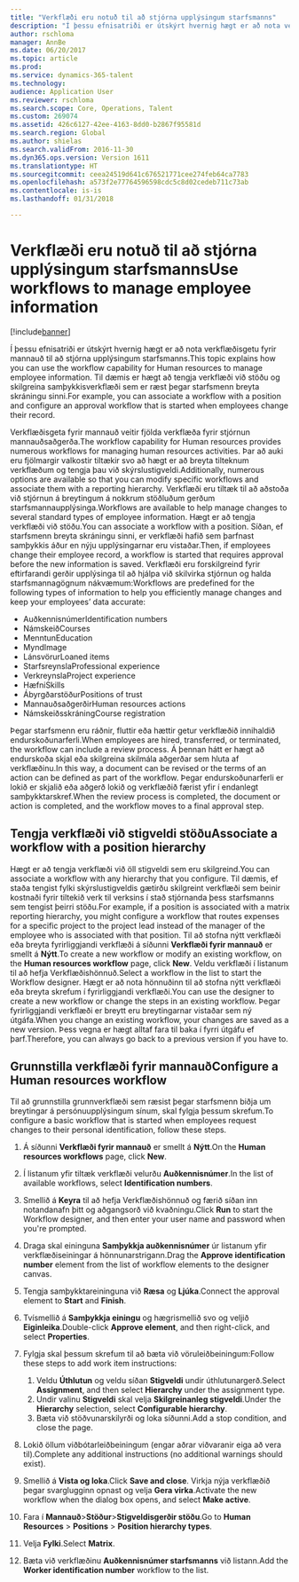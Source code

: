 ```yaml
---
title: "Verkflæði eru notuð til að stjórna upplýsingum starfsmanns"
description: "Í þessu efnisatriði er útskýrt hvernig hægt er að nota verkflæðisgetu fyrir mannauð til að stjórna upplýsingum starfsmanns. Til dæmis er hægt að tengja verkflæði við stöðu og skilgreina samþykkisverkflæði sem er ræst þegar starfsmenn breyta skráningu sinni."
author: rschloma
manager: AnnBe
ms.date: 06/20/2017
ms.topic: article
ms.prod: 
ms.service: dynamics-365-talent
ms.technology: 
audience: Application User
ms.reviewer: rschloma
ms.search.scope: Core, Operations, Talent
ms.custom: 269074
ms.assetid: 426c6127-42ee-4163-8dd0-b2867f95581d
ms.search.region: Global
ms.author: shielas
ms.search.validFrom: 2016-11-30
ms.dyn365.ops.version: Version 1611
ms.translationtype: HT
ms.sourcegitcommit: ceea24519d641c676521771cee274feb64ca7783
ms.openlocfilehash: a573f2e77764596598cdc5c8d02cedeb711c73ab
ms.contentlocale: is-is
ms.lasthandoff: 01/31/2018

---
```


# <a name="use-workflows-to-manage-employee-information"></a><span data-ttu-id="c518f-104">Verkflæði eru notuð til að stjórna upplýsingum starfsmanns</span><span class="sxs-lookup"><span data-stu-id="c518f-104">Use workflows to manage employee information</span></span>

[!include[banner](includes/banner.md)]


<span data-ttu-id="c518f-105">Í þessu efnisatriði er útskýrt hvernig hægt er að nota verkflæðisgetu fyrir mannauð til að stjórna upplýsingum starfsmanns.</span><span class="sxs-lookup"><span data-stu-id="c518f-105">This topic explains how you can use the workflow capability for Human resources to manage employee information.</span></span> <span data-ttu-id="c518f-106">Til dæmis er hægt að tengja verkflæði við stöðu og skilgreina samþykkisverkflæði sem er ræst þegar starfsmenn breyta skráningu sinni.</span><span class="sxs-lookup"><span data-stu-id="c518f-106">For example, you can associate a workflow with a position and configure an approval workflow that is started when employees change their record.</span></span>

<span data-ttu-id="c518f-107">Verkflæðisgeta fyrir mannauð veitir fjölda verkflæða fyrir stjórnun mannauðsaðgerða.</span><span class="sxs-lookup"><span data-stu-id="c518f-107">The workflow capability for Human resources provides numerous workflows for managing human resources activities.</span></span> <span data-ttu-id="c518f-108">Þar að auki eru fjölmargir valkostir tiltækir svo að hægt er að breyta tilteknum verkflæðum og tengja þau við skýrslustigveldi.</span><span class="sxs-lookup"><span data-stu-id="c518f-108">Additionally, numerous options are available so that you can modify specific workflows and associate them with a reporting hierarchy.</span></span> <span data-ttu-id="c518f-109">Verkflæði eru tiltæk til að aðstoða við stjórnun á breytingum á nokkrum stöðluðum gerðum starfsmannaupplýsinga.</span><span class="sxs-lookup"><span data-stu-id="c518f-109">Workflows are available to help manage changes to several standard types of employee information.</span></span> <span data-ttu-id="c518f-110">Hægt er að tengja verkflæði við stöðu.</span><span class="sxs-lookup"><span data-stu-id="c518f-110">You can associate a workflow with a position.</span></span> <span data-ttu-id="c518f-111">Síðan, ef starfsmenn breyta skráningu sinni, er verkflæði hafið sem þarfnast samþykkis áður en nýju upplýsingarnar eru vistaðar.</span><span class="sxs-lookup"><span data-stu-id="c518f-111">Then, if employees change their employee record, a workflow is started that requires approval before the new information is saved.</span></span> <span data-ttu-id="c518f-112">Verkflæði eru forskilgreind fyrir eftirfarandi gerðir upplýsinga til að hjálpa við skilvirka stjórnun og halda starfsmannagögnum nákvæmum:</span><span class="sxs-lookup"><span data-stu-id="c518f-112">Workflows are predefined for the following types of information to help you efficiently manage changes and keep your employees’ data accurate:</span></span>

-   <span data-ttu-id="c518f-113">Auðkennisnúmer</span><span class="sxs-lookup"><span data-stu-id="c518f-113">Identification numbers</span></span>
-   <span data-ttu-id="c518f-114">Námskeið</span><span class="sxs-lookup"><span data-stu-id="c518f-114">Courses</span></span>
-   <span data-ttu-id="c518f-115">Menntun</span><span class="sxs-lookup"><span data-stu-id="c518f-115">Education</span></span>
-   <span data-ttu-id="c518f-116">Mynd</span><span class="sxs-lookup"><span data-stu-id="c518f-116">Image</span></span>
-   <span data-ttu-id="c518f-117">Lánsvörur</span><span class="sxs-lookup"><span data-stu-id="c518f-117">Loaned items</span></span>
-   <span data-ttu-id="c518f-118">Starfsreynsla</span><span class="sxs-lookup"><span data-stu-id="c518f-118">Professional experience</span></span>
-   <span data-ttu-id="c518f-119">Verkreynsla</span><span class="sxs-lookup"><span data-stu-id="c518f-119">Project experience</span></span>
-   <span data-ttu-id="c518f-120">Hæfni</span><span class="sxs-lookup"><span data-stu-id="c518f-120">Skills</span></span>
-   <span data-ttu-id="c518f-121">Ábyrgðarstöður</span><span class="sxs-lookup"><span data-stu-id="c518f-121">Positions of trust</span></span>
-   <span data-ttu-id="c518f-122">Mannauðsaðgerðir</span><span class="sxs-lookup"><span data-stu-id="c518f-122">Human resources actions</span></span>
-   <span data-ttu-id="c518f-123">Námskeiðsskráning</span><span class="sxs-lookup"><span data-stu-id="c518f-123">Course registration</span></span>

<span data-ttu-id="c518f-124">Þegar starfsmenn eru ráðnir, fluttir eða hættir getur verkflæðið innihaldið endurskoðunarferli.</span><span class="sxs-lookup"><span data-stu-id="c518f-124">When employees are hired, transferred, or terminated, the workflow can include a review process.</span></span> <span data-ttu-id="c518f-125">Á þennan hátt er hægt að endurskoða skjal eða skilgreina skilmála aðgerðar sem hluta af verkflæðinu.</span><span class="sxs-lookup"><span data-stu-id="c518f-125">In this way, a document can be revised or the terms of an action can be defined as part of the workflow.</span></span> <span data-ttu-id="c518f-126">Þegar endurskoðunarferli er lokið er skjalið eða aðgerð lokið og verkflæðið færist yfir í endanlegt samþykktarskref.</span><span class="sxs-lookup"><span data-stu-id="c518f-126">When the review process is completed, the document or action is completed, and the workflow moves to a final approval step.</span></span>

## <a name="associate-a-workflow-with-a-position-hierarchy"></a><span data-ttu-id="c518f-127">Tengja verkflæði við stigveldi stöðu</span><span class="sxs-lookup"><span data-stu-id="c518f-127">Associate a workflow with a position hierarchy</span></span>
<span data-ttu-id="c518f-128">Hægt er að tengja verkflæði við öll stigveldi sem eru skilgreind.</span><span class="sxs-lookup"><span data-stu-id="c518f-128">You can associate a workflow with any hierarchy that you configure.</span></span> <span data-ttu-id="c518f-129">Til dæmis, ef staða tengist fylki skýrslustigveldis gætirðu skilgreint verkflæði sem beinir kostnaði fyrir tiltekið verk til verksins í stað stjórnanda þess starfsmanns sem tengist þeirri stöðu.</span><span class="sxs-lookup"><span data-stu-id="c518f-129">For example, if a position is associated with a matrix reporting hierarchy, you might configure a workflow that routes expenses for a specific project to the project lead instead of the manager of the employee who is associated with that position.</span></span> <span data-ttu-id="c518f-130">Til að stofna nýtt verkflæði eða breyta fyrirliggjandi verkflæði á síðunni **Verkflæði fyrir mannauð** er smellt á **Nýtt**.</span><span class="sxs-lookup"><span data-stu-id="c518f-130">To create a new workflow or modify an existing workflow, on the **Human resources workflow** page, click **New**.</span></span> <span data-ttu-id="c518f-131">Veldu verkflæði í listanum til að hefja Verkflæðishönnuð.</span><span class="sxs-lookup"><span data-stu-id="c518f-131">Select a workflow in the list to start the Workflow designer.</span></span> <span data-ttu-id="c518f-132">Hægt er að nota hönnuðinn til að stofna nýtt verkflæði eða breyta skrefum í fyrirliggjandi verkflæði.</span><span class="sxs-lookup"><span data-stu-id="c518f-132">You can use the designer to create a new workflow or change the steps in an existing workflow.</span></span> <span data-ttu-id="c518f-133">Þegar fyrirliggjandi verkflæði er breytt eru breytingarnar vistaðar sem ný útgáfa.</span><span class="sxs-lookup"><span data-stu-id="c518f-133">When you change an existing workflow, your changes are saved as a new version.</span></span> <span data-ttu-id="c518f-134">Þess vegna er hægt alltaf fara til baka í fyrri útgáfu ef þarf.</span><span class="sxs-lookup"><span data-stu-id="c518f-134">Therefore, you can always go back to a previous version if you have to.</span></span>

## <a name="configure-a-human-resources-workflow"></a><span data-ttu-id="c518f-135">Grunnstilla verkflæði fyrir mannauð</span><span class="sxs-lookup"><span data-stu-id="c518f-135">Configure a Human resources workflow</span></span>
<span data-ttu-id="c518f-136">Til að grunnstilla grunnverkflæði sem ræsist þegar starfsmenn biðja um breytingar á persónuupplýsingum sínum, skal fylgja þessum skrefum.</span><span class="sxs-lookup"><span data-stu-id="c518f-136">To configure a basic workflow that is started when employees request changes to their personal identification, follow these steps.</span></span>

1.  <span data-ttu-id="c518f-137">Á síðunni **Verkflæði fyrir mannauð** er smellt á **Nýtt**.</span><span class="sxs-lookup"><span data-stu-id="c518f-137">On the **Human resources workflows** page, click **New**.</span></span>
2.  <span data-ttu-id="c518f-138">Í listanum yfir tiltæk verkflæði velurðu **Auðkennisnúmer**.</span><span class="sxs-lookup"><span data-stu-id="c518f-138">In the list of available workflows, select **Identification numbers**.</span></span>
3.  <span data-ttu-id="c518f-139">Smellið á **Keyra** til að hefja Verkflæðishönnuð og færið síðan inn notandanafn þitt og aðgangsorð við kvaðningu.</span><span class="sxs-lookup"><span data-stu-id="c518f-139">Click **Run** to start the Workflow designer, and then enter your user name and password when you're prompted.</span></span>
4.  <span data-ttu-id="c518f-140">Draga skal eininguna **Samþykkja auðkennisnúmer** úr listanum yfir verkflæðiseiningar á hönnunarstrigann.</span><span class="sxs-lookup"><span data-stu-id="c518f-140">Drag the **Approve identification number** element from the list of workflow elements to the designer canvas.</span></span>
5.  <span data-ttu-id="c518f-141">Tengja samþykktareininguna við **Ræsa** og **Ljúka**.</span><span class="sxs-lookup"><span data-stu-id="c518f-141">Connect the approval element to **Start** and **Finish**.</span></span>
6.  <span data-ttu-id="c518f-142">Tvísmellið á **Samþykkja einingu** og hægrismellið svo og veljið **Eiginleika**.</span><span class="sxs-lookup"><span data-stu-id="c518f-142">Double-click **Approve element**, and then right-click, and select **Properties**.</span></span>
7.  <span data-ttu-id="c518f-143">Fylgja skal þessum skrefum til að bæta við vöruleiðbeiningum:</span><span class="sxs-lookup"><span data-stu-id="c518f-143">Follow these steps to add work item instructions:</span></span>
    1.  <span data-ttu-id="c518f-144">Veldu **Úthlutun** og veldu síðan **Stigveldi** undir úthlutunargerð.</span><span class="sxs-lookup"><span data-stu-id="c518f-144">Select **Assignment**, and then select **Hierarchy** under the assignment type.</span></span>
    2.  <span data-ttu-id="c518f-145">Undir valinu **Stigveldi** skal velja **Skilgreinanleg stigveldi**.</span><span class="sxs-lookup"><span data-stu-id="c518f-145">Under the **Hierarchy** selection, select **Configurable hierarchy**.</span></span>
    3.  <span data-ttu-id="c518f-146">Bæta við stöðvunarskilyrði og loka síðunni.</span><span class="sxs-lookup"><span data-stu-id="c518f-146">Add a stop condition, and close the page.</span></span>

8.  <span data-ttu-id="c518f-147">Lokið öllum viðbótarleiðbeiningum (engar aðrar viðvaranir eiga að vera til).</span><span class="sxs-lookup"><span data-stu-id="c518f-147">Complete any additional instructions (no additional warnings should exist).</span></span>
9.  <span data-ttu-id="c518f-148">Smellið á **Vista og loka**.</span><span class="sxs-lookup"><span data-stu-id="c518f-148">Click **Save and close**.</span></span> <span data-ttu-id="c518f-149">Virkja nýja verkflæðið þegar svarglugginn opnast og velja **Gera virka**.</span><span class="sxs-lookup"><span data-stu-id="c518f-149">Activate the new workflow when the dialog box opens, and select **Make active**.</span></span>
10. <span data-ttu-id="c518f-150">Fara í **Mannauð**&gt;**Stöður**&gt;**Stigveldisgerðir stöðu**.</span><span class="sxs-lookup"><span data-stu-id="c518f-150">Go to **Human Resources** &gt; **Positions** &gt; **Position hierarchy types**.</span></span>
11. <span data-ttu-id="c518f-151">Velja **Fylki**.</span><span class="sxs-lookup"><span data-stu-id="c518f-151">Select **Matrix**.</span></span>
12. <span data-ttu-id="c518f-152">Bæta við verkflæðinu **Auðkennisnúmer starfsmanns** við listann.</span><span class="sxs-lookup"><span data-stu-id="c518f-152">Add the **Worker identification number** workflow to the list.</span></span>





